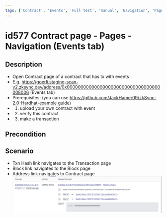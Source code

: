 ```yaml
---
tags: ['Contract', 'Events', 'Full test', 'manual', 'Navigation', 'Pages', 'regression', 'Active']
---
```


# id577 Contract page - Pages - Navigation (Events tab)

## Description
  - Open Contract page of a contract that has tx with events
  - E.g. https://goerli.staging-scan-v2.zksync.dev/address/0x0000000000000000000000000000000000008006 (Events tab)
  - Prerequisites: (you can use https://github.com/JackHamer09/zkSync-2.0-Hardhat-example guide)
  - 1. upload your own contract with event
  - 2. verify this contract
  - 3. make a transaction

## Precondition


## Scenario
- Txn Hash link navigates to the Transaction page
- Block link navigates to the Block page
- Address link navigates to Contract page
  ![Screenshot](../../../../static/img/Pages/Contracts/id577_1.png)
